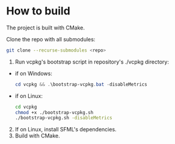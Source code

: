 # How to build

The project is built with CMake.

Clone the repo with all submodules:
```sh
git clone --recurse-submodules <repo>
```

1. Run vcpkg's bootstrap script in repository's ./vcpkg directory:

- if on Windows:
	```powershell
	cd vcpkg && .\bootstrap-vcpkg.bat -disableMetrics
	```
- if on Linux:
	```sh
	cd vcpkg
	chmod +x ./bootstrap-vcpkg.sh
	./bootstrap-vcpkg.sh -disableMetrics
	```
2. If on Linux, install SFML's dependencies.
3. Build with CMake.